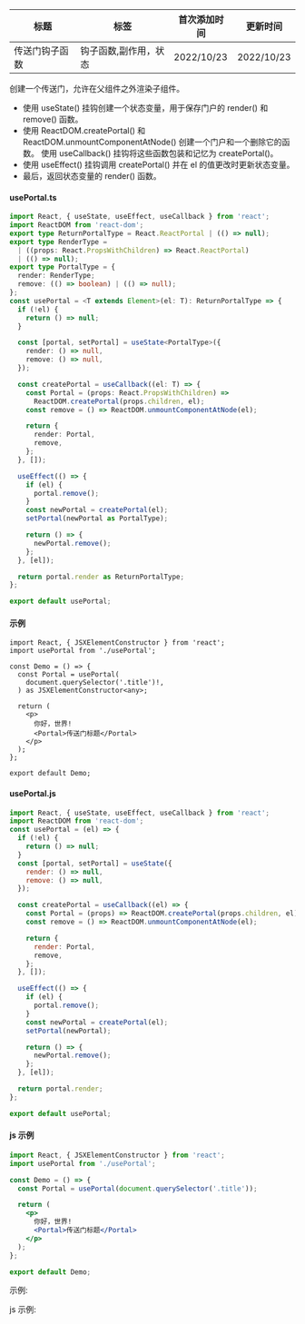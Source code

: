 | 标题           | 标签                  | 首次添加时间 | 更新时间   |
| -------------- | --------------------- | ------------ | ---------- |
| 传送门钩子函数 | 钩子函数,副作用，状态 | 2022/10/23   | 2022/10/23 |

创建一个传送门，允许在父组件之外渲染子组件。

- 使用 useState() 挂钩创建一个状态变量，用于保存门户的 render() 和 remove() 函数。
- 使用 ReactDOM.createPortal() 和 ReactDOM.unmountComponentAtNode() 创建一个门户和一个删除它的函数。 使用 useCallback() 挂钩将这些函数包装和记忆为 createPortal()。
- 使用 useEffect() 挂钩调用 createPortal() 并在 el 的值更改时更新状态变量。
- 最后，返回状态变量的 render() 函数。

#### usePortal.ts

```ts
import React, { useState, useEffect, useCallback } from 'react';
import ReactDOM from 'react-dom';
export type ReturnPortalType = React.ReactPortal | (() => null);
export type RenderType =
  | ((props: React.PropsWithChildren) => React.ReactPortal)
  | (() => null);
export type PortalType = {
  render: RenderType;
  remove: (() => boolean) | (() => null);
};
const usePortal = <T extends Element>(el: T): ReturnPortalType => {
  if (!el) {
    return () => null;
  }

  const [portal, setPortal] = useState<PortalType>({
    render: () => null,
    remove: () => null,
  });

  const createPortal = useCallback((el: T) => {
    const Portal = (props: React.PropsWithChildren) =>
      ReactDOM.createPortal(props.children, el);
    const remove = () => ReactDOM.unmountComponentAtNode(el);

    return {
      render: Portal,
      remove,
    };
  }, []);

  useEffect(() => {
    if (el) {
      portal.remove();
    }
    const newPortal = createPortal(el);
    setPortal(newPortal as PortalType);

    return () => {
      newPortal.remove();
    };
  }, [el]);

  return portal.render as ReturnPortalType;
};

export default usePortal;
```

#### 示例

```tsx | pure
import React, { JSXElementConstructor } from 'react';
import usePortal from './usePortal';

const Demo = () => {
  const Portal = usePortal(
    document.querySelector('.title')!,
  ) as JSXElementConstructor<any>;

  return (
    <p>
      你好，世界!
      <Portal>传送门标题</Portal>
    </p>
  );
};

export default Demo;
```

#### usePortal.js

```js
import React, { useState, useEffect, useCallback } from 'react';
import ReactDOM from 'react-dom';
const usePortal = (el) => {
  if (!el) {
    return () => null;
  }
  const [portal, setPortal] = useState({
    render: () => null,
    remove: () => null,
  });

  const createPortal = useCallback((el) => {
    const Portal = (props) => ReactDOM.createPortal(props.children, el);
    const remove = () => ReactDOM.unmountComponentAtNode(el);

    return {
      render: Portal,
      remove,
    };
  }, []);

  useEffect(() => {
    if (el) {
      portal.remove();
    }
    const newPortal = createPortal(el);
    setPortal(newPortal);

    return () => {
      newPortal.remove();
    };
  }, [el]);

  return portal.render;
};

export default usePortal;
```

#### js 示例

```jsx | pure
import React, { JSXElementConstructor } from 'react';
import usePortal from './usePortal';

const Demo = () => {
  const Portal = usePortal(document.querySelector('.title'));

  return (
    <p>
      你好，世界!
      <Portal>传送门标题</Portal>
    </p>
  );
};

export default Demo;
```

示例:

<code src="./Demo.zh-CN.tsx"></code>

js 示例:

<code src="./js/Demo.zh-CN.jsx"></code>
